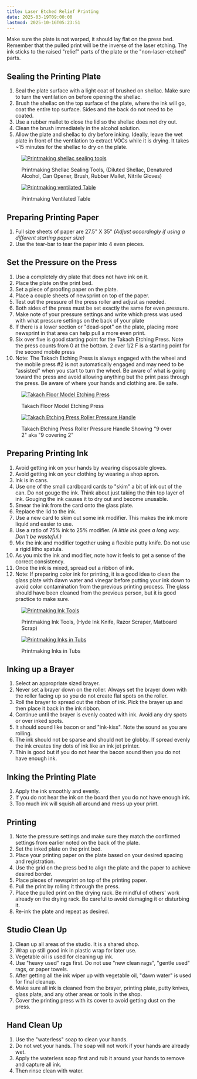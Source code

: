```yaml
---
title: Laser Etched Relief Printing
date: 2025-03-19T09:00:00
lastmod: 2025-10-16T05:23:51
---
```


Make sure the plate is not warped, it should lay flat on the press bed. Remember that the pulled print will be the inverse of the laser etching. The ink sticks to the raised "relief" parts of the plate or the "non-laser-etched" parts.

## Sealing the Printing Plate

1. Seal the plate surface with a light coat of brushed on shellac. Make sure to turn the ventilation on before opening the shellac.
2. Brush the shellac on the top surface of the plate, where the ink will go, coat the entire top surface. Sides and the back do not need to be coated.
3. Use a rubber mallet to close the lid so the shellac does not dry out.
4. Clean the brush immediately in the alcohol solution.
5. Allow the plate and shellac to dry before inking. Ideally, leave the wet plate in front of the ventilation to extract VOCs while it is drying. It takes ~15 minutes for the shellac to dry on the plate.

<div class="gallery-grid">

<figure>

[![Printmaking shellac sealing tools](./attachments/2025-10-15-printmaking-shellac-sealing-tools.jpg)](./attachments/2025-10-15-printmaking-shellac-sealing-tools.jpg)

<figcaption>

Printmaking Shellac Sealing Tools, (Diluted Shellac, Denatured Alcohol, Can Opener, Brush, Rubber Mallet, Nitrile Gloves)

</figcaption>
</figure>

<figure>

[![Printmaking ventilated Table](./attachments/2025-10-15-printmaking-ventilated-table.jpg)](./attachments/2025-10-15-printmaking-ventilated-table.jpg)

<figcaption>

Printmaking Ventilated Table

</figcaption>
</figure>

</div>

## Preparing Printing Paper

1. Full size sheets of paper are 27.5" X 35" _(Adjust accordingly if using a different starting paper size)_
2. Use the tear-bar to tear the paper into 4 even pieces.

## Set the Pressure on the Press

1. Use a completely dry plate that does not have ink on it.
2. Place the plate on the print bed.
3. Set a piece of proofing paper on the plate.
4. Place a couple sheets of newsprint on top of the paper.
5. Test out the pressure of the press roller and adjust as needed.
6. Both sides of the press must be set exactly the same for even pressure.
7. Make note of your pressure settings and write which press was used with what pressure settings on the back of your plate
8. If there is a lower section or "dead-spot" on the plate, placing more newsprint in that area can help pull a more even print.
9. Six over five is good starting point for the Takach Etching Press. Note the press counts from 0 at the bottom. 2 over 1/2 F is a starting point for the second mobile press
10. Note: The Takach Etching Press is always engaged with the wheel and the mobile press #2 is not automatically engaged and may need to be "assisted" when you start to turn the wheel. Be aware of what is going toward the press and avoid allowing anything but the print pass through the press. Be aware of where your hands and clothing are. Be safe.

<div class="gallery-grid">
<figure>

[![Takach Floor Model Etching Press](./attachments/2025-10-15-takach-floor-model-etching-press.jpg)](./attachments/2025-10-15-takach-floor-model-etching-press.jpg)

<figcaption>

Takach Floor Model Etching Press

</figcaption>
</figure>

<figure>

[![Takach Etching Press Roller Pressure Handle](./attachments/2025-10-15-takach-etching-press-9-over-2-preasure-handle.jpg)](./attachments/2025-10-15-takach-etching-press-9-over-2-preasure-handle.jpg)

<figcaption>

Takach Etching Press Roller Pressure Handle Showing "9 over 2" aka "9 covering 2"

</figcaption>
</figure>

</div>

## Preparing Printing Ink

1. Avoid getting ink on your hands by wearing disposable gloves.
2. Avoid getting ink on your clothing by wearing a shop apron.
3. Ink is in cans.
4. Use one of the small cardboard cards to "skim" a bit of ink out of the can. Do not gouge the ink. Think about just taking the thin top layer of ink. Gouging the ink causes it to dry out and become unusable.
5. Smear the ink from the card onto the glass plate.
6. Replace the lid to the ink.
7. Use a new card to skim out some ink modifier. This makes the ink more liquid and easier to use.
8. Use a ratio of 75% ink to 25% modifier. _(A little ink goes a long way. Don't be wasteful.)_
9. Mix the ink and modifier together using a flexible putty knife. Do not use a rigid litho spatula.
10. As you mix the ink and modifier, note how it feels to get a sense of the correct consistency.
11. Once the ink is mixed, spread out a ribbon of ink.
12. Note: If preparing color ink for printing, it is a good idea to clean the glass plate with dawn water and vinegar before putting your ink down to avoid color contamination from the previous printing process. The glass should have been cleaned from the previous person, but it is good practice to make sure.

<div class="gallery-grid">

<figure>

[![Printmaking Ink Tools](./attachments/2025-10-15-printmaking-ink-tools.jpg)](./attachments/2025-10-15-printmaking-ink-tools.jpg)

<figcaption>

Printmaking Ink Tools, (Hyde Ink Knife, Razor Scraper, Matboard Scrap)

</figcaption>
</figure>

<figure>

[![Printmaking Inks in Tubs](./attachments/2025-10-15-print-making-ink-tubs.jpg)](./attachments/2025-10-15-print-making-ink-tubs.jpg)

<figcaption>

Printmaking Inks in Tubs

</figcaption>
</figure>

</div>

## Inking up a Brayer

1. Select an appropriate sized brayer.
2. Never set a brayer down on the roller. Always set the brayer down with the roller facing up so you do not create flat spots on the roller.
3. Roll the brayer to spread out the ribbon of ink. Pick the brayer up and then place it back in the ink ribbon.
4. Continue until the brayer is evenly coated with ink. Avoid any dry spots or over inked spots.
5. It should sound like bacon or and "ink-kiss". Note the sound as you are rolling.
6. The ink should not be sparse and should not be globby. If spread evenly the ink creates tiny dots of ink like an ink jet printer.
7. Thin is good but if you do not hear the bacon sound then you do not have enough ink.

## Inking the Printing Plate

1. Apply the ink smoothly and evenly.
2. If you do not hear the ink on the board then you do not have enough ink.
3. Too much ink will squish all around and mess up your print.

## Printing

1. Note the pressure settings and make sure they match the confirmed settings from earlier noted on the back of the plate.
2. Set the inked plate on the print bed.
3. Place your printing paper on the plate based on your desired spacing and registration.
4. Use the grid on the press bed to align the plate and the paper to achieve desired border.
5. Place pieces of newsprint on top of the printing paper.
6. Pull the print by rolling it through the press.
7. Place the pulled print on the drying rack. Be mindful of others' work already on the drying rack. Be careful to avoid damaging it or disturbing it.
8. Re-ink the plate and repeat as desired.

## Studio Clean Up

1. Clean up all areas of the studio. It is a shared shop.
2. Wrap up still good ink in plastic wrap for later use.
3. Vegetable oil is used for cleaning up ink.
4. Use "heavy used" rags first. Do not use "new clean rags", "gentle used" rags, or paper towels.
5. After getting all the ink wiper up with vegetable oil, "dawn water" is used for final cleanup.
6. Make sure all ink is cleaned from the brayer, printing plate, putty knives, glass plate, and any other areas or tools in the shop.
7. Cover the printing press with its cover to avoid getting dust on the press.

## Hand Clean Up

1. Use the "waterless" soap to clean your hands.
2. Do not wet your hands. The soap will not work if your hands are already wet.
3. Apply the waterless soap first and rub it around your hands to remove and capture all ink.
4. Then rinse clean with water.

